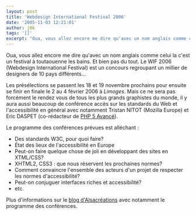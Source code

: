 ```yaml
---
layout: post
title: 'Webdesign International Festival 2006'
date: '2005-11-03 12:21:01'
author: j0k
tags: '[]'
excerpt: "Oua, vous allez encore me dire qu'avec un nom anglais comme celui la c'est un festival à toutaouenne les bains. Et bien pas du tout.   Le WIF 2006 (Webdesign International Festival) est un concours regroupant un millier de designers de 10 pays différents...  \n  \nLes présélections se passent les 18 et 19 novembre prochains pour ensuite se finir en finale le      …"
---
```


Oua, vous allez encore me dire qu'avec un nom anglais comme celui la c'est un festival à toutaouenne les bains. Et bien pas du tout.   Le WIF 2006 (Webdesign International Festival) est un concours regroupant un millier de designers de 10 pays différents...

Les présélections se passent les 18 et 19 novembre prochains pour ensuite se finir en finale le 2 au 4 février 2006 à _Limoges_.   Mais ce ne sera pas forcément le rendez vous de tous les plus grands graphistes du monde, il y aura aussi beaucoup de conférence accès sur les standards du Web et l'accessibilité en général avec notamment Tristan NITOT (Mozilla Europe) et Eric DASPET (co-rédacteur de [PHP 5 Avancé](http://www.j0k3r.net/news-php-5-avance-seconde-edition-516.html)).

Le programme des conférences prévues est alléchant :
* Des standards W3C, pour quoi faire?
* État des lieux de l'accessibilité en Europe
* Peut-on faire quelque chose de joli en développant des sites en XTML/CSS?
* XHTML2, CSS3 : que nous réservent les prochaines normes?
* Comment convaincre l'ensemble des acteurs d'un projet de respecter les normes d'accessibilité?
* Peut-on conjuguer interfaces riches et accessibilité?
* etc.

Plus d'informations sur le [blog d'Alsacréations](http://blog.alsacreations.com/2005/11/02/196-webdesign-international-festival-2006-a-limoges) avec notamment le programme des conférences.

